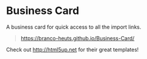 # Business Card
A business card for quick access to all the import links.

> https://branco-heuts.github.io/Business-Card/

Check out http://html5up.net for their great templates!
